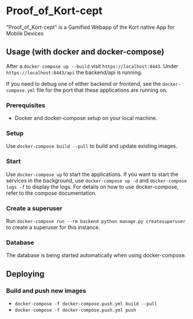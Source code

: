 # Proof_of_Kort-cept

"Proof_of_Kort-cept" is a Gamified Webapp of the Kort native App for Mobile Devices

## Usage (with docker and docker-compose)

After a `docker-compose up --build` visit `https://localhost:8443`.
Under `https://localhost:8443/api` the backend/api is running.

If you need to debug one of either backend or frontend, see
the `docker-compose.yml` file for the port that these applications
are running on.

### Prerequisites

* Docker and docker-compose setup on your local machine.


### Setup

Use `docker-compose build --pull` to build and update existing images. 

### Start

Use `docker-compose up` to start the applications. If you want to start
the services in the background, use `docker-compose up -d` and 
`docker-compose logs -f` to display the logs. For details on how to use 
docker-compose, refer to the compose documentation.

### Create a superuser

Run `docker-compose run --rm backend python manage.py createsuperuser`
to create a superuser for this instance.

### Database

The database is being started automatically when using docker-compose.

## Deploying

### Build and push new images

* `docker-compose -f docker-compose.push.yml build --pull`
* `docker-compose -f docker-compose.push.yml push`
